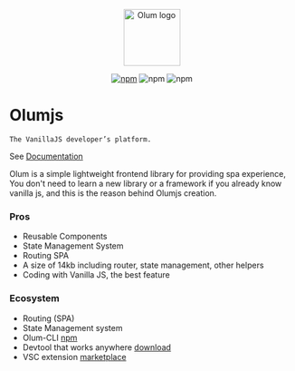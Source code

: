 <p align="center"><img width="100" src="https://olumjs.github.io/logo.png" alt="Olum logo"></p>
<p align="center">
 <a href="https://www.npmjs.com/package/olum" target="_blank"><img src="https://img.shields.io/npm/v/olum" alt="npm"></a>
 <img src="https://img.shields.io/npm/dm/olum" alt="npm">
 <img src="https://img.shields.io/npm/l/olum" alt="npm">
</p>

# Olumjs
`The VanillaJS developer’s platform.`

See [Documentation](https://olumjs.github.io/docs)

Olum is a simple lightweight frontend library for providing spa experience, </br>
You don't need to learn a new library or a framework if you already know vanilla js, and this is the reason behind Olumjs creation.

### Pros
* Reusable Components
* State Management System
* Routing SPA
* A size of 14kb including router, state management, other helpers
* Coding with Vanilla JS, the best feature

### Ecosystem
  * Routing (SPA)
  * State Management system 
  * Olum-CLI [npm](https://www.npmjs.com/package/olum-cli)
  * Devtool that works anywhere [download](https://github.com/olumjs/olum-devtool)
  * VSC extension [marketplace](https://marketplace.visualstudio.com/items?itemName=eissapk.olum)